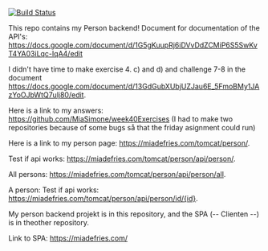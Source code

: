 [![Build Status](https://travis-ci.com/MiaSimone/week40Person.svg?branch=master)](https://travis-ci.com/MiaSimone/week40Person)

This repo contains my Person backend!
Document for documentation of the API's: https://docs.google.com/document/d/1G5gKuupRj6iDVvDdZCMiP6S5SwKvT4YA03iLqc-IqA4/edit

I didn't have time to make exercise 4. c) and d) and challenge 7-8 in the document https://docs.google.com/document/d/13GdGubXUbjUZJau6E_5FmoBMy1JAzYoOJbWtQ7ulj80/edit.

Here is a link to my answers: https://github.com/MiaSimone/week40Exercises
(I had to make two repositories because of some bugs så that the friday asignment could run)


Here is a link to my person page: https://miadefries.com/tomcat/person/.

Test if api works: https://miadefries.com/tomcat/person/api/person/.

All persons: https://miadefries.com/tomcat/person/api/person/all.

A person: Test if api works: https://miadefries.com/tomcat/person/api/person/id/{id}.



My person backend projekt is in this repository, and the SPA (-- Clienten --) is in theother repository.

Link to SPA: https://miadefries.com/
